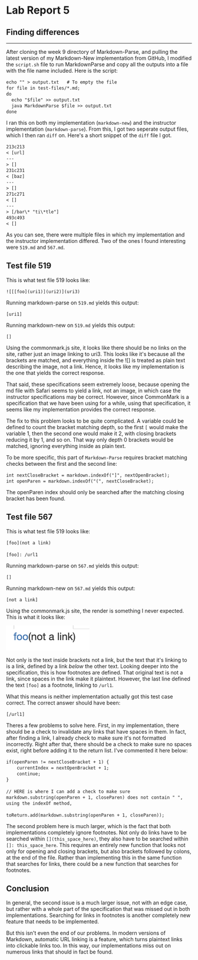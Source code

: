 # Lab Report 5

## Finding differences
---

After cloning the week 9 directory of Markdown-Parse, and pulling the latest version of my Markdown-New implementation from GitHub, I modified the `script.sh` file to run MarkdownParse and copy all the outputs into a file with the file name included. Here is the script:

```
echo "" > output.txt   # To empty the file
for file in test-files/*.md;
do
  echo "$file" >> output.txt
  java MarkdownParse $file >> output.txt
done
```

I ran this on both my implementation (`markdown-new`) and the instructor implementation (`markdown-parse`). From this, I got two seperate output files, which I then ran `diff` on. Here's a short snippet of the `diff` file I got.

```
213c213
< [url]
---
> []
231c231
< [baz]
---
> []
271c271
< []
---
> [/bar\* "ti\*tle"]
493c493
< []
```

As you can see, there were multiple files in which my implementation and the instructor implementation differed. Two of the ones I found interesting were `519.md` and `567.md`. 

## Test file 519

This is what test file 519 looks like:
```
![[[foo](uri1)](uri2)](uri3)
```

Running markdown-parse on `519.md` yields this output:
```
[uri1]
```

Running markdown-new on `519.md` yields this output:
```
[]
```

Using the commonmark.js site, it looks like there should be no links on the site, rather just an image linking to uri3. This looks like it's because all the brackets are matched, and everything inside the ![] is treated as plain text describing the image, not a link. Hence, it looks like my implementation is the one that yields the correct response. 

That said, these specifications seem extremely loose, because opening the md file with Safari seems to yield a link, not an image, in which case the instructor specifications may be correct. However, since CommonMark is a specification that we have been using for a while, using that specification, it seems like my implementation provides the correct response.

The fix to this problem looks to be quite complicated. A variable could be defined to count the bracket matching depth, so the first `[` would make the variable 1, then the second one would make it 2, with closing brackets reducing it by 1, and so on. That way only depth 0 brackets would be matched, ignoring everything inside as plain text.

To be more specific, this part of `Markdown-Parse` requires bracket matching checks between the first and the second line:
```
int nextCloseBracket = markdown.indexOf("]", nextOpenBracket);
int openParen = markdown.indexOf("(", nextCloseBracket);
```

The openParen index should only be searched after the matching closing bracket has been found.

## Test file 567

This is what test file 519 looks like:
```
[foo](not a link)

[foo]: /url1
```

Running markdown-parse on `567.md` yields this output:
```
[]
```

Running markdown-new on `567.md` yields this output:
```
[not a link]
```

Using the commonmark.js site, the render is something I never expected. This is what it looks like:

![image](lab5image1.png)

Not only is the text inside brackets not a link, but the text that it's linking to is a link, defined by a link _below_ the other text. Looking deeper into the specification, this is how footnotes are defined. That original text is not a link, since spaces in the link make it plaintext. However, the last line defined the text `[foo]` as a footnote, linking to `/url1`.

What this means is neither implementation actually got this test case correct. The correct answer should have been:
```
[/url1]
```

Theres a few problems to solve here. First, in my implementation, there should be a check to invalidate any links that have spaces in them. In fact, after finding a link, I already check to make sure it's not formatted incorrectly. Right after that, there should be a check to make sure no spaces exist, right before adding it to the return list. I've commented it here below:
```
if(openParen != nextCloseBracket + 1) {
    currentIndex = nextOpenBracket + 1;
    continue;
}

// HERE is where I can add a check to make sure markdown.substring(openParen + 1, closeParen) does not contain " ", using the indexOf method,

toReturn.add(markdown.substring(openParen + 1, closeParen));
```

The second problem here is much larger, which is the fact that both implementations completely ignore footnotes. Not only do links have to be searched within `[](this_space_here)`, they also have to be searched within `[]: this_space_here`. This requires an entirely new function that looks not only for opening and closing brackets, but also brackets followed by colons, at the end of the file. Rather than implementing this in the same function that searches for links, there could be a new function that searches for footnotes. 

## Conclusion

In general, the second issue is a much larger issue, not with an edge case, but rather with a whole part of the specification that was missed out in both implementations. Searching for links in footnotes is another completely new feature that needs to be implemented. 

But this isn't even the end of our problems. In modern versions of Markdown, automatic URL linking is a feature, which turns plaintext links into clickable links too. In this way, our implementations miss out on numerous links that should in fact be found.